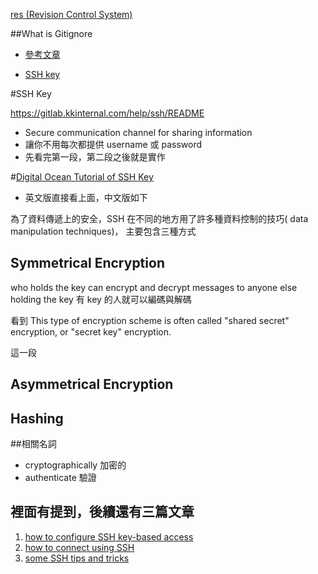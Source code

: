 [res (Revision Control System)](https://en.wikipedia.org/wiki/Revision_Control_System)



##What is Gitignore
* [參考文章](https://ithelp.ithome.com.tw/articles/10138831)


* [SSH key](https://help.github.com/articles/generating-a-new-ssh-key-and-adding-it-to-the-ssh-agent/)

#SSH Key

https://gitlab.kkinternal.com/help/ssh/README
* Secure communication channel for sharing information
* 讓你不用每次都提供 username 或 password
* 先看完第一段，第二段之後就是實作

#[Digital Ocean Tutorial of SSH Key](https://www.digitalocean.com/community/tutorials/understanding-the-ssh-encryption-and-connection-process)
* 英文版直接看上面，中文版如下

為了資料傳遞上的安全，SSH 在不同的地方用了許多種資料控制的技巧( data manipulation techniques)， 主要包含三種方式

## Symmetrical Encryption
who holds the key can encrypt and decrypt messages to anyone else holding the key
有 key 的人就可以編碼與解碼

看到 This type of encryption scheme is often called "shared secret" encryption, or "secret key" encryption. 

這一段

## Asymmetrical Encryption

## Hashing



##相關名詞
* cryptographically 加密的
* authenticate 驗證

## 裡面有提到，後續還有三篇文章
1. [how to configure SSH key-based access](https://www.digitalocean.com/community/tutorials/how-to-configure-ssh-key-based-authentication-on-a-linux-server)
2. [how to connect using SSH](https://www.digitalocean.com/community/tutorials/how-to-use-ssh-to-connect-to-a-remote-server-in-ubuntu)
3. [some SSH tips and tricks](https://www.digitalocean.com/community/tutorials/ssh-essentials-working-with-ssh-servers-clients-and-keys)

